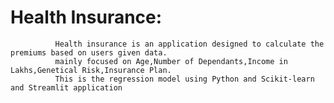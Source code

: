 # Health Insurance:

              Health insurance is an application designed to calculate the premiums based on users given data.
              mainly focused on Age,Number of Dependants,Income in Lakhs,Genetical Risk,Insurance Plan.
              This is the regression model using Python and Scikit-learn and Streamlit application
             
      

